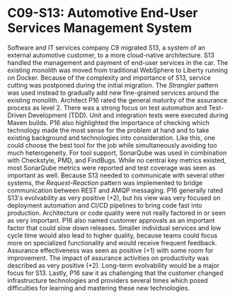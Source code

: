 # C09-S13: Automotive End-User Services Management System

Software and IT services company C9 migrated S13, a system of an external automotive customer, to a more cloud-native architecture. S13 handled the management and payment of end-user services in the car. The existing monolith was moved from traditional WebSphere to Liberty running on Docker. Because of the complexity and importance of S13, service cutting was postponed during the initial migration. The *Strangler* pattern was used instead to gradually add new fine-grained services around the existing monolith. Architect P16 rated the general maturity of the assurance process as level 2. There was a strong focus on test automation and Test-Driven Development (TDD). Unit and integration tests were executed during Maven builds. P16 also highlighted the importance of checking which technology made the most sense for the problem at hand and to take existing background and technologies into consideration. Like this, one could choose the best tool for the job while simultaneously avoiding too much heterogeneity. For tool support, SonarQube was used in combination with Checkstyle, PMD, and FindBugs. While no central key metrics existed, most SonarQube metrics were reported and test coverage was seen as important as well. Because S13 needed to communicate with several other systems, the *Request-Reaction* pattern was implemented to bridge communication between REST and AMQP messaging. P16 generally rated S13's evolvability as very positive (+2), but his view was very focused on deployment automation and CI/CD pipelines to bring code fast into production. Architecture or code quality were not really factored in or seen as very important. P16 also named customer approvals as an important factor that could slow down releases. Smaller individual services and low cycle time would also lead to higher quality, because teams could focus more on specialized functionality and would receive frequent feedback. Assurance effectiveness was seen as positive (+1) with some room for improvement. The impact of assurance activities on productivity was described as very positive (+2). Long-term evolvability would be a major focus for S13. Lastly, P16 saw it as challenging that the customer changed infrastructure technologies and providers several times which posed difficulties for learning and mastering these new technologies.